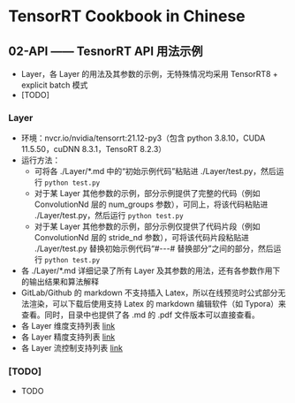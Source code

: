 # TensorRT Cookbook in Chinese

## 02-API —— TesnorRT API 用法示例
+ Layer，各 Layer 的用法及其参数的示例，无特殊情况均采用 TensorRT8 + explicit batch 模式
+ [TODO]

### Layer
+ 环境：nvcr.io/nvidia/tensorrt:21.12-py3（包含 python 3.8.10，CUDA 11.5.50，cuDNN 8.3.1，TensoRT 8.2.3）
+ 运行方法：
    - 可将各 ./Layer/*.md 中的“初始示例代码”粘贴进 ./Layer/test.py，然后运行 `python test.py`
    - 对于某 Layer 其他参数的示例，部分示例提供了完整的代码（例如 ConvolutionNd 层的 num_groups 参数），可同上，将该代码粘贴进 ./Layer/test.py，然后运行 `python test.py`
    - 对于某 Layer 其他参数的示例，部分示例仅提供了代码片段（例如 ConvolutionNd 层的 stride_nd 参数），可将该代码片段粘贴进 ./Layer/test.py 替换初始示例代码“#---# 替换部分”之间的部分，然后运行 `python test.py`
+ 各 ./Layer/*.md 详细记录了所有 Layer 及其参数的用法，还有各参数作用下的输出结果和算法解释
+ GitLab/Github 的 markdown 不支持插入 Latex，所以在线预览时公式部分无法渲染，可以下载后使用支持 Latex 的 markdown 编辑软件（如 Typora）来查看。同时，目录中也提供了各 .md 的 .pdf 文件版本可以直接查看。
+ 各 Layer 维度支持列表 [link](https://docs.nvidia.com/deeplearning/tensorrt/support-matrix/index.html#layers-matrix)
+ 各 Layer 精度支持列表 [link](https://docs.nvidia.com/deeplearning/tensorrt/support-matrix/index.html#layers-precision-matrix)
+ 各 Layer 流控制支持列表 [link](https://docs.nvidia.com/deeplearning/tensorrt/support-matrix/index.html#layers-flow-control-constructs)

### [TODO]
+ TODO


